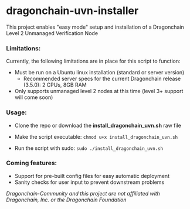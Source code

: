 # dragonchain-uvn-installer 

This project enables "easy mode" setup and installation of a Dragonchain Level 2 Unmanaged Verification Node

### Limitations:

Currently, the following limitations are in place for this script to function:
- Must be run on a Ubuntu linux installation (standard or server version)
    - Recommended server specs for the current Dragonchain release (3.5.0): 2 CPUs, 8GB RAM
- Only supports unmanaged level 2 nodes at this time (level 3+ support will come soon)

### Usage:

- Clone the repo or download the **install_dragonchain_uvn.sh** raw file

- Make the script executable:
```chmod u+x install_dragonchain_uvn.sh```

- Run the script with sudo:
```sudo ./install_dragonchain_uvn.sh```

### Coming features:
- Support for pre-built config files for easy automatic deployment
- Sanity checks for user input to prevent downstream problems

*Dragonchain-Community and this project are not affiliated with Dragonchain, Inc. or the Dragonchain Foundation*

